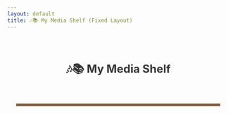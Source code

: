 ```yaml
---
layout: default
title: 🎶📚 My Media Shelf (Fixed Layout)
---
```


<div class="media-shelf-container">

<style>
  /* Container */
  .media-shelf-container {
    font-family: -apple-system, BlinkMacSystemFont, sans-serif;
    padding: 20px;
    color: #333;
    box-sizing: border-box;
  }

  /* Heading */
  .media-shelf-container h1 {
    text-align: center;
    margin-bottom: 30px;
    font-size: 1.8em;
    user-select: none;
  }

  /* Shelf Grid: always 3 columns */
  .media-shelf-container #mediaShelf {
    display: grid;
    grid-template-columns: repeat(3, 1fr);
    gap: 20px 20px;
    max-width: 100%;
    justify-items: center;
    box-sizing: border-box;
    border-bottom: 6px solid #8B5E3C; /* wooden divider below entire shelf */
    padding-bottom: 24px;
  }

  /* Add divider row between rows if more than one row */
  .media-shelf-container #mediaShelf > div:nth-child(3n+1):not(:first-child) {
    border-top: 6px solid #8B5E3C; /* wooden divider between rows */
    grid-column: 1 / -1;
    margin-top: 20px;
  }

  /* Media item */
  .media-item {
    cursor: pointer;
    text-align: center;
    user-select: none;
    width: 100%;
    max-width: 120px;
    transition: transform 0.3s ease;
  }

  .media-item:hover {
    transform: translateY(-6px);
  }

  /* Covers */
  .media-cover {
    box-shadow: 0 3px 8px rgba(0,0,0,0.15);
    width: 100%;
    height: auto;
    max-height: 140px;
    object-fit: cover;
    border-radius: 10px;
    background: #fff;
    display: block;
    margin: 0 auto;
  }

  /* Music style: circle */
  .media-cover.music {
    border-radius: 50%;
    aspect-ratio: 1 / 1;
    max-height: 140px;
  }

  /* Book style: rectangular */
  .media-cover.book {
    aspect-ratio: 2 / 3;
    max-height: 160px;
    border-radius: 6px;
  }

  /* Title */
  .media-title {
    margin-top: 8px;
    font-weight: 600;
    font-size: 0.9em;
    white-space: nowrap;
    overflow: hidden;
    text-overflow: ellipsis;
    max-width: 120px; /* exactly same as max-width of media-item */
    user-select: text;
    margin-left: auto;
    margin-right: auto;
  }

  /* Responsive: shrink everything to fit 3 columns on smaller devices */
  @media (max-width: 600px) {
    #mediaShelf {
      gap: 12px 12px;
    }
    .media-item {
      max-width: 90px;
    }
    .media-cover.music {
      max-height: 90px;
    }
    .media-cover.book {
      max-height: 110px;
      max-width: 90px;
    }
    .media-title {
      font-size: 0.75em;
      max-width: 90px;
    }
  }

  /* Modal Styles */
  .modal {
    position: fixed;
    top: 0; left: 0;
    width: 100vw; height: 100vh;
    background: rgba(0,0,0,0.75);
    display: none;
    justify-content: center;
    align-items: center;
    z-index: 9999;
    padding: 20px;
    box-sizing: border-box;
  }
  .modal.show {
    display: flex;
  }
  .modal-content {
    background: #fff;
    border-radius: 12px;
    padding: 20px;
    width: 100%;
    max-width: 750px;
    max-height: 90vh;
    overflow-y: auto;
    position: relative;
    box-sizing: border-box;
  }
  .modal-content iframe,
  .modal-content audio {
    width: 100%;
    margin-bottom: 15px;
    border-radius: 8px;
  }
  .modal-content h2 {
    margin-top: 0;
    margin-bottom: 10px;
    user-select: text;
  }
  .close-btn {
    position: absolute;
    top: 12px; right: 15px;
    font-size: 22px;
    cursor: pointer;
    user-select: none;
    background: transparent;
    border: none;
  }
  .review-box {
    background: #f9f9f9;
    padding: 15px;
    border-radius: 8px;
    margin-top: 10px;
    user-select: text;
  }
  .rating-stars {
    font-size: 18px;
    color: gold;
    user-select: none;
  }
</style>

<h1>🎶📚 My Media Shelf</h1>

<div id="mediaShelf" role="list"></div>

<div id="modal" class="modal" role="dialog" aria-modal="true" aria-labelledby="modalTitle">
  <div class="modal-content">
    <button class="close-btn" aria-label="Close modal" onclick="closeModal()">❌</button>
    <h2 id="modalTitle"></h2>
    <div id="modalMedia"></div>
    <div class="review-box">
      <div class="rating-stars" id="modalRating"></div>
      <p id="modalReview"></p>
    </div>
  </div>
</div>

<script src="https://unpkg.com/epubjs/dist/epub.min.js"></script>
<script>
  (function() {
    const shelf = document.getElementById('mediaShelf');
    const modal = document.getElementById('modal');
    const modalTitle = document.getElementById('modalTitle');
    const modalMedia = document.getElementById('modalMedia');
    const modalRating = document.getElementById('modalRating');
    const modalReview = document.getElementById('modalReview');

    const mediaItems = [
      {
        id: 'music1',
        title: "Lo-fi Chill Beats",
        type: "music",
        style: "music",
        url: "https://file-examples.com/storage/fe3fc12ac16dfc8bce70be1/2017/11/file_example_MP3_1MG.mp3",
        cover: "https://upload.wikimedia.org/wikipedia/en/8/8c/Lofi_Girl_album_cover.jpg",
        rating: 5,
        review: "An atmospheric and immersive experience. Perfect for focus sessions."
      },
      {
        id: 'book1',
        title: "1984 by George Orwell",
        type: "ebook",
        style: "book",
        url: "https://s3.amazonaws.com/moby-dick/OPS/package.opf",
        cover: "https://covers.openlibrary.org/b/id/7222246-L.jpg",
        rating: 4,
        review: "Hauntingly relevant. A chilling reflection on surveillance and society."
      },
      {
        id: 'show1',
        title: "Cosmos",
        type: "video",
        style: "show",
        url: "https://www.youtube.com/embed/XFF2ECZ8m1A",
        cover: "https://upload.wikimedia.org/wikipedia/en/e/e5/Cosmos_A_Spacetime_Odyssey_2014_title_card.jpg",
        rating: 5,
        review: "Visually stunning and intellectually rich. Tyson is brilliant."
      },
      {
        id: 'book2',
        title: "Brave New World",
        type: "ebook",
        style: "book",
        url: "https://s3.amazonaws.com/moby-dick/OPS/package.opf",
        cover: "https://covers.openlibrary.org/b/id/8231856-L.jpg",
        rating: 4,
        review: "A provocative view on engineered societies."
      },
      {
        id: 'music2',
        title: "Synthwave Drive",
        type: "music",
        style: "music",
        url: "https://file-examples.com/storage/fe3fc12ac16dfc8bce70be1/2017/11/file_example_MP3_2MG.mp3",
        cover: "https://upload.wikimedia.org/wikipedia/en/f/f4/The_Midnight_-_Endless_Summer.png",
        rating: 4,
        review: "Retro vibes. Like cruising through neon-lit highways."
      },
      {
        id: 'show2',
        title: "Planet Earth II",
        type: "video",
        style: "show",
        url: "https://www.youtube.com/embed/c8aFcHFu8QM",
        cover: "https://upload.wikimedia.org/wikipedia/en/f/f9/Planet_Earth_II_poster.jpg",
        rating: 5,
        review: "A breathtaking documentary. Nature has never looked so cinematic."
      },
      {
        id: 'book3',
        title: "The Martian",
        type: "ebook",
        style: "book",
        url: "https://s3.amazonaws.com/moby-dick/OPS/package.opf",
        cover: "https://covers.openlibrary.org/b/id/8269090-L.jpg",
        rating: 5,
        review: "A thrilling survival story on Mars."
      }
    ];

    // Create star rating markup
    function createStars(rating) {
      const maxStars = 5;
      let stars = '';
      for(let i = 1; i <= maxStars; i++) {
        stars += i <= rating ? '★' : '☆';
      }
      return stars;
    }

    // Render shelf items into 3-column grid
    function renderShelf() {
      shelf.innerHTML = '';
      mediaItems.forEach(item => {
        const div = document.createElement('div');
        div.className = 'media-item';
        div.tabIndex = 0;
        div.setAttribute('role', 'button');
        div.setAttribute('aria-label', `Open ${item.title}`);

        const img = document.createElement('img');
        img.src = item.cover;
        img.alt = `${item.title} cover`;
        img.className = `media-cover ${item.style}`;
        div.appendChild(img);

        const title = document.createElement('div');
        title.className = 'media-title';
        title.textContent = item.title;
        div.appendChild(title);

        div.addEventListener('click', () => openModal(item));
        div.addEventListener('keydown', e => {
          if (e.key === 'Enter' || e.key === ' ') {
            openModal(item);
            e.preventDefault();
          }
        });

        shelf.appendChild(div);
      });
    }

    // Open modal with item details
    function openModal(item) {
      modalTitle.textContent = item.title;
      modalRating.textContent = createStars(item.rating);
      modalReview.textContent = item.review;
      modalMedia.innerHTML = '';

      if(item.type === 'music') {
        const audio = document.createElement('audio');
        audio.controls = true;
        audio.src = item.url;
        modalMedia.appendChild(audio);
      } else if(item.type === 'video') {
        const iframe = document.createElement('iframe');
        iframe.src = item.url;
        iframe.width = '100%';
        iframe.height = '360';
        iframe.allow = "accelerometer; autoplay; clipboard-write; encrypted-media; gyroscope; picture-in-picture";
        iframe.allowFullscreen = true;
        modalMedia.appendChild(iframe);
      } else if(item.type === 'ebook') {
        modalMedia.innerHTML = `<p><em>EPUB preview not implemented — replace with your EPUB viewer.</em></p>`;
      }

      modal.classList.add('show');
      document.body.style.overflow = 'hidden'; // prevent background scroll
      modal.querySelector('.close-btn').focus();
    }

    function closeModal() {
      modal.classList.remove('show');
      modalMedia.innerHTML = '';
      document.body.style.overflow = '';
    }

    modal.addEventListener('click', e => {
      if(e.target === modal) closeModal();
    });

    document.addEventListener('keydown', e => {
      if(e.key === 'Escape' && modal.classList.contains('show')) {
        closeModal();
      }
    });

    renderShelf();
  })();
</script>

</div>

